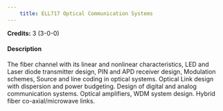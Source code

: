 ```yaml
---
    title: ELL717 Optical Communication Systems
---
```

**Credits:** 3 (3-0-0)



#### Description 
The fiber channel with its linear and nonlinear characteristics, LED and Laser diode transmitter design, PIN and APD receiver design, Modulation schemes, Source and line coding in optical systems. Optical Link design with dispersion and power budgeting. Design of digital and analog communication systems. Optical amplifiers, WDM system design. Hybrid fiber co-axial/microwave links.